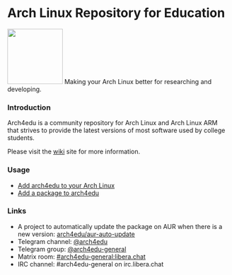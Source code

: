Arch Linux Repository for Education
========
<img src="https://user-images.githubusercontent.com/5357170/190665575-63de1ab1-6a26-4dc9-a4aa-07a9e11abff2.png" width="125"/>
Making your Arch Linux better for researching and developing.

### Introduction

Arch4edu is a community repository for Arch Linux and Arch Linux ARM that strives to provide the latest versions of most software used by college students.

Please visit the [wiki](../../wiki) site for more information.

### Usage

* [Add arch4edu to your Arch Linux](https://github.com/arch4edu/arch4edu/wiki/Add-arch4edu-to-your-Archlinux)
* [Add a package to arch4edu](https://github.com/arch4edu/arch4edu/wiki/Add-a-package-to-arch4edu)

### Links
* A project to automatically update the package on AUR when there is a new version: [arch4edu/aur-auto-update](https://github.com/arch4edu/aur-auto-update)
* Telegram channel: [@arch4edu](https://t.me/arch4edu)
* Telegram group: [@arch4edu-general](https://t.me/arch4edu_general)
* Matrix room: [#arch4edu-general:libera.chat](https://matrix.to/#/#arch4edu-general:libera.chat)
* IRC channel: #arch4edu-general on irc.libera.chat
